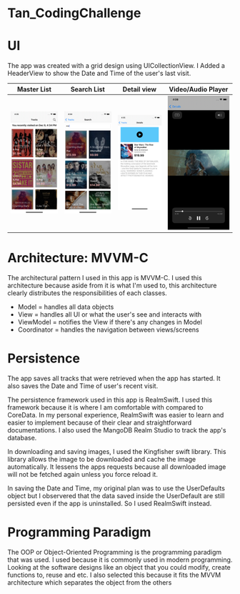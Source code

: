 # Tan_CodingChallenge

# UI

The app was created with a grid design using UICollectionView. I Added a HeaderView to show the Date and Time of the user's last visit.

Master List            |  Search List                  |    Detail view             |   Video/Audio Player
:-------------------------:|:-------------------------: |:-------------------------: |:-------------------------:
![alt text](resources/1.png)  |  ![alt text](resources/2.png) | ![alt text](resources/3.png) | ![alt text](resources/4.png)

# Architecture: MVVM-C

The architectural pattern I used in this app is MVVM-C.
I used this architecture because aside from it is what I'm used to, this architecture clearly distributes the responsibilities of each classes.

- Model = handles all data objects
- View = handles all UI or what the user's see and interacts with
- ViewModel = notifies the View if there's any changes in Model
- Coordinator = handles the navigation between views/screens

# Persistence

The app saves all tracks that were retrieved when the app has started.
It also saves the Date and Time of user's recent visit.

The persistence framework used in this app is RealmSwift.
I used this framework because it is where I am comfortable with compared to CoreData.
In my personal experience, RealmSwift was easier to learn and easier to implement because of their clear and straightforward documentations. I also used the MangoDB Realm Studio to track the app's database.

In downloading and saving images, I used the Kingfisher swift library. This library allows the image to be downloaded and cache the image automatically. It lessens the apps requests because all downloaded image will not be fetched again unless you force reload it.

In saving the Date and Time, my original plan was to use the UserDefaults object but I observered that the data saved inside the UserDefault are still persisted even if the app is uninstalled. So I used RealmSwift instead.

# Programming Paradigm

The OOP or Object-Oriented Programming is the programming paradigm that was used. I used because it is commonly used in modern programming. Looking at the software designs like an object that you could modify, create functions to, reuse and etc. I also selected this because it fits the MVVM architecture which separates the object from the others


